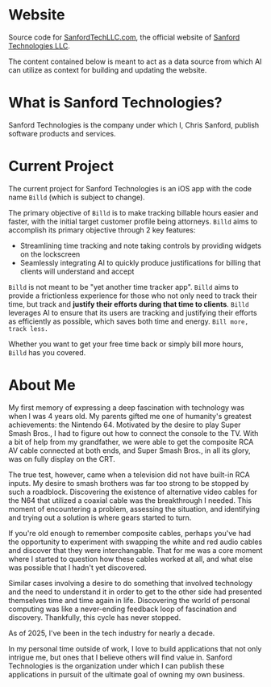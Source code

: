 # Website
Source code for [SanfordTechLLC.com](https://sanfordtechllc.com), the official website of [Sanford Technologies LLC](https://www.dnb.com/business-directory/company-profiles.sanford_technologies_llc.04aa5ca90247ac15c83c5486c6752ddd.html?_gl=1*cyxjqa*_gcl_au*MTk4NTQ0MjkwNS4xNzQxNzc5MDY5*_ga*ODY2OTc4MTAzLjE3NDE3NzkwODA.*_ga_Q1J3DSCZ13*MTc0MTk1MTQyOS4yLjEuMTc0MTk1MTQ0OS40MC4wLjA.).

The content contained below is meant to act as a data source from which AI can utilize as context for building and updating the website.

# What is Sanford Technologies?

Sanford Technologies is the company under which I, Chris Sanford, publish software products and services.

# Current Project

The current project for Sanford Technologies is an iOS app with the code name `Billd` (which is subject to change).

The primary objective of `Billd` is to make tracking billable hours easier and faster, with the initial target customer profile being attorneys. `Billd` aims to accomplish its primary objective through 2 key features:
- Streamlining time tracking and note taking controls by providing widgets on the lockscreen
- Seamlessly integrating AI to quickly produce justifications for billing that clients will understand and accept

`Billd` is not meant to be "yet another time tracker app". `Billd` aims to provide a frictionless experience for those who not only need to track their time, but track and **justify their efforts during that time to clients**. `Billd` leverages AI to ensure that its users are tracking and justifying their efforts as efficiently as possible, which saves both time and energy. `Bill more, track less.`

Whether you want to get your free time back or simply bill more hours, `Billd` has you covered.

# About Me

My first memory of expressing a deep fascination with technology was when I was 4 years old. My parents gifted me one of humanity's greatest achievements: the Nintendo 64. Motivated by the desire to play Super Smash Bros., I had to figure out how to connect the console to the TV. With a bit of help from my grandfather, we were able to get the composite RCA AV cable connected at both ends, and Super Smash Bros., in all its glory, was on fully display on the CRT.

The true test, however, came when a television did not have built-in RCA inputs. My desire to smash brothers was far too strong to be stopped by such a roadblock. Discovering the existence of alternative video cables for the N64 that utilized a coaxial cable was the breakthrough I needed. This moment of encountering a problem, assessing the situation, and identifying and trying out a solution is where gears started to turn.

If you're old enough to remember composite cables, perhaps you've had the opportunity to experiment with swapping the white and red audio cables and discover that they were interchangable. That for me was a core moment where I started to question how these cables worked at all, and what else was possible that I hadn't yet discovered. 

Similar cases involving a desire to do something that involved technology and the need to understand it in order to get to the other side had presented themselves time and time again in life. Discovering the world of personal computing was like a never-ending feedback loop of fascination and discovery. Thankfully, this cycle has never stopped.

As of 2025, I've been in the tech industry for nearly a decade. 



In my personal time outside of work, I love to build applications that not only intrigue me, but ones that I believe others will find value in. Sanford Technologies is the organization under which I can publish these applications in pursuit of the ultimate goal of owning my own business.